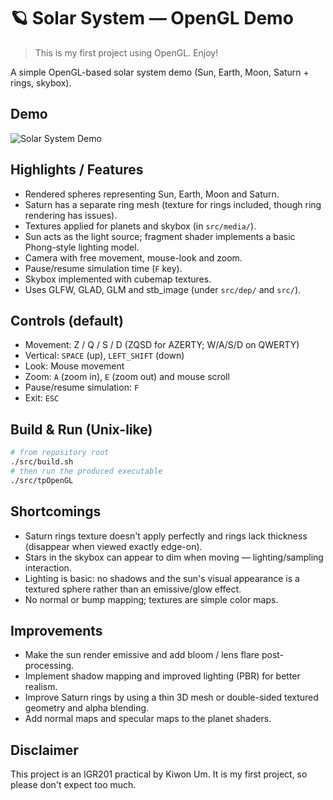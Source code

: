 # 🪐 Solar System — OpenGL Demo

> This is my first project using OpenGL. Enjoy!

A simple OpenGL-based solar system demo (Sun, Earth, Moon, Saturn + rings, skybox).

## Demo

![Solar System Demo](./demo.gif)

## Highlights / Features
- Rendered spheres representing Sun, Earth, Moon and Saturn.
- Saturn has a separate ring mesh (texture for rings included, though ring rendering has issues).
- Textures applied for planets and skybox (in `src/media/`).
- Sun acts as the light source; fragment shader implements a basic Phong-style lighting model.
- Camera with free movement, mouse-look and zoom.
- Pause/resume simulation time (`F` key).
- Skybox implemented with cubemap textures.
- Uses GLFW, GLAD, GLM and stb_image (under `src/dep/` and `src/`).

## Controls (default)
- Movement: Z / Q / S / D (ZQSD for AZERTY; W/A/S/D on QWERTY)
- Vertical: `SPACE` (up), `LEFT_SHIFT` (down)
- Look: Mouse movement
- Zoom: `A` (zoom in), `E` (zoom out) and mouse scroll
- Pause/resume simulation: `F`
- Exit: `ESC`

## Build & Run (Unix-like)

```bash
# from repository root
./src/build.sh
# then run the produced executable
./src/tpOpenGL
```

## Shortcomings
- Saturn rings texture doesn't apply perfectly and rings lack thickness (disappear when viewed exactly edge-on).
- Stars in the skybox can appear to dim when moving — lighting/sampling interaction.
- Lighting is basic: no shadows and the sun's visual appearance is a textured sphere rather than an emissive/glow effect.
- No normal or bump mapping; textures are simple color maps.

## Improvements
- Make the sun render emissive and add bloom / lens flare post-processing.
- Implement shadow mapping and improved lighting (PBR) for better realism.
- Improve Saturn rings by using a thin 3D mesh or double-sided textured geometry and alpha blending.
- Add normal maps and specular maps to the planet shaders.

## Disclaimer

This project is an IGR201 practical by Kiwon Um. It is my first project, so please don't expect too much.


